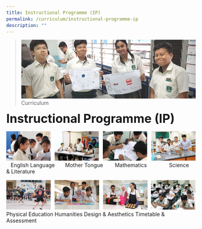 ```yaml
---
title: Instructional Programme (IP)
permalink: /curriculum/instructional-programme-ip
description: ""
---
```

>![](/images/Curriculum/Curriculum.jpg)
>Curriculum

**<font size=6>Instructional Programme (IP)</font>**

![](/images/Curriculum/Subjects%201.png)
&nbsp;&nbsp;&nbsp;English Language&nbsp;&nbsp;&nbsp;&nbsp;&nbsp;&nbsp;&nbsp;Mother Tongue &nbsp;&nbsp;&nbsp;&nbsp;&nbsp;&nbsp;&nbsp;Mathematics&nbsp;&nbsp;&nbsp;&nbsp;&nbsp;&nbsp;&nbsp;&nbsp;&nbsp;&nbsp;&nbsp;&nbsp;&nbsp;&nbsp;&nbsp;Science<br>& Literature

![](/images/Curriculum/Subjects%202.png)
Physical Education  Humanities  Design & Aesthetics  Timetable & Assessment